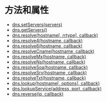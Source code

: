 # 方法和属性

* [dns.setServers(servers)](#setServers)
* [dns.getServers()](#getServers)
* [dns.resolve(hostname[, rrtype], callback)](#resolve)
* [dns.resolve4(hostname, callback)](#resolve4)
* [dns.resolve6(hostname, callback)](#resolve6)
* [dns.resolveCname(hostname, callback)](#resolveCname)
* [dns.resolveMx(hostname, callback)](#resolveMx)
* [dns.resolveNs(hostname, callback)](#resolveNs)
* [dns.resolveSoa(hostname, callback)](#resolveSoa)
* [dns.resolveSrv(hostname, callback)](#resolveSrv)
* [dns.resolveTxt(hostname, callback)](#resolveTxt)
* [dns.lookup(hostname[, options], callback)](#lookup)
* [dns.lookupService(address, port, callback)](#lookupService)
* [dns.reverse(ip, callback)](#reverse)